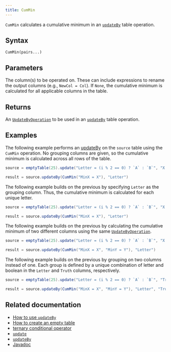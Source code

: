 ```yaml
---
title: CumMin
---
```


`CumMin` calculates a cumulative minimum in an [`updateBy`](./updateBy.md) table operation.

## Syntax

```
CumMin(pairs...)
```

## Parameters

<ParamTable>
<Param name="pairs" type="String...">

The column(s) to be operated on. These can include expressions to rename the output columns (e.g., `NewCol = Col`). If `None`, the cumulative minimum is calculated for all applicable columns in the table.

</Param>
</ParamTable>

## Returns

An [`UpdateByOperation`](./updateBy.md#parameters) to be used in an [`updateBy`](./updateBy.md) table operation.

## Examples

The following example performs an [updateBy](./updateBy.md) on the `source` table using the `CumMin` operation. No grouping columns are given, so the cumulative minimum is calculated across all rows of the table.

```groovy order=source,result
source = emptyTable(25).update("Letter = (i % 2 == 0) ? `A` : `B`", "X = randomInt(0, 25)")

result = source.updateBy(CumMin("MinX = X"), "Letter")
```

The following example builds on the previous by specifying `Letter` as the grouping column. Thus, the cumulative minimum is calculated for each unique letter.

```groovy order=source,result
source = emptyTable(25).update("Letter = (i % 2 == 0) ? `A` : `B`", "X = randomInt(0, 25)")

result = source.updateBy(CumMin("MinX = X"), "Letter")
```

The following example builds on the previous by calculating the cumulative minimum of two different columns using the same [`UpdateByOperation`](./updateBy.md#parameters).

```groovy order=source,result
source = emptyTable(25).update("Letter = (i % 2 == 0) ? `A` : `B`", "X = randomInt(0, 25)", "Y = randomInt(10, 30)")

result = source.updateBy(CumMin("MinX = X", "MinY = Y"), "Letter")
```

The following example builds on the previous by grouping on two columns instead of one. Each group is defined by a unique combination of letter and boolean in the `Letter` and `Truth` columns, respectively.

```groovy order=source,result
source = emptyTable(25).update("Letter = (i % 2 == 0) ? `A` : `B`", "Truth = randomBool()", "X = randomInt(0, 25)", "Y = randomInt(10, 30)")

result = source.updateBy(CumMin("MinX = X", "MinY = Y"), "Letter", "Truth")
```

## Related documentation

- [How to use `updateBy`](../../../how-to-guides/rolling-aggregations.md)
- [How to create an empty table](../../../how-to-guides/new-and-empty-table.md#emptytable)
- [ternary conditional operator](../../../how-to-guides/ternary-if-how-to.md)
- [`update`](../select/update.md)
- [`updateBy`](./updateBy.md)
- [Javadoc](https://deephaven.io/core/javadoc/io/deephaven/api/updateby/UpdateByOperation.html#CumMin(java.lang.String...))
